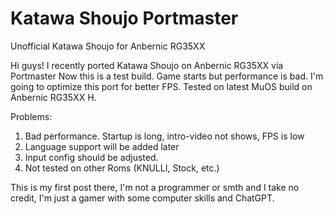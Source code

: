 # Katawa Shoujo Portmaster
Unofficial Katawa Shoujo for Anbernic RG35XX


Hi guys! I recently ported Katawa Shoujo on Anbernic RG35XX via Portmaster
Now this is a test build. Game starts but performance is bad. I'm going to optimize this port for better FPS.
Tested on latest MuOS build on Anbernic RG35XX H.

Problems:

1. Bad performance. Startup is long, intro-video not shows, FPS is low
2. Language support will be added later
3. Input config should be adjusted.
4. Not tested on other Roms (KNULLI, Stock, etc.)

This is my first post there, I'm not a programmer or smth and I take no credit, I'm just a gamer with some computer skills and ChatGPT.
